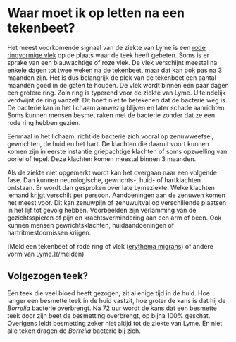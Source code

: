# Waar moet ik op letten na een tekenbeet?

Het meest voorkomende signaal van de ziekte van Lyme is een [rode ringvormige vlek](/informatie/lyme) op de plaats waar de teek heeft gebeten. Soms is er sprake van een blauwachtige of roze vlek. De vlek verschijnt meestal na enkele dagen tot twee weken na de tekenbeet, maar dat kan ook pas na 3 maanden zijn. Het is dus belangrijk de plek van de tekenbeet een aantal maanden goed in de gaten te houden. De vlek wordt binnen een paar dagen een grotere ring. Zo’n ring is typerend voor de ziekte van Lyme. Uiteindelijk verdwijnt de ring vanzelf. Dit hoeft niet te betekenen dat de bacterie weg is. De bacterie kan in het lichaam aanwezig blijven en later schade aanrichten. Soms kunnen mensen besmet raken met de bacterie zonder dat ze een rode ring hebben gezien.

Eenmaal in het lichaam, richt de bacterie zich vooral op zenuwweefsel, gewrichten, de huid en het hart. De klachten die daaruit voort kunnen komen zijn in eerste instantie griepachtige klachten of soms opzwelling van oorlel of tepel. Deze klachten komen meestal binnen 3 maanden.

Als de ziekte niet opgemerkt wordt kan het overgaan naar een volgende fase. Dan kunnen neurologische, gewrichts-, huid- of hartklachten ontstaan. Er wordt dan gesproken over late Lymeziekte. Welke klachten iemand krijgt verschilt per persoon. Aandoeningen aan de zenuwen komen het meest voor. Dit kan zenuwpijn of zenuwuitval op verschillende plaatsen in het lijf tot gevolg hebben. Voorbeelden zijn verlamming van de gezichtsspieren of pijn en krachtsvermindering aan een arm of been. Ook kunnen mensen gewrichtsklachten, huidaandoeningen of hartritmestoornissen krijgen. 

[Meld een tekenbeet of rode ring of vlek ([erythema migrans](/informatie/erythema-migrans)) of andere vorm van Lyme.](/melden)

## Volgezogen teek?
Een teek die veel bloed heeft gezogen, zit al enige tijd in de huid. Hoe langer een besmette teek in de huid vastzit, hoe groter de kans is dat hij de *Borrelia* bacterie overbrengt. Na 72 uur wordt de kans dat een besmette teek door zijn beet de besmetting overbrengt, op bijna 100% geschat. Overigens leidt besmetting zeker niet altijd tot de ziekte van Lyme. En niet alle teken dragen de *Borrelia* bacterie bij zich.
